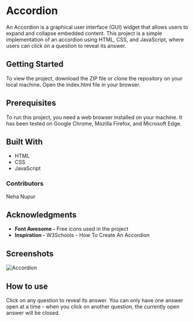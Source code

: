 # Accordion

An Accordion is a graphical user interface (GUI) widget that allows users to expand and collapse embedded content. This project is a simple implementation of an accordion using HTML, CSS, and JavaScript, where users can click on a question to reveal its answer.

## Getting Started

To view the project, download the ZIP file or clone the repository on your local machine. Open the index.html file in your browser.

## Prerequisites

To run this project, you need a web browser installed on your machine. It has been tested on Google Chrome, Mozilla Firefox, and Microsoft Edge.

## Built With
<ul>
  <li>HTML</li>
  <li>CSS</li>
  <li>JavaScript</li>
</ul>

### Contributors
  Neha Nupur
  
 ## Acknowledgments
  <ul>
    <li><strong>Font Awesome - </strong>Free icons used in the project</li>
  <li><strong>Inspiration - </strong>W3Schools - How To Create An Accordion</li>
</ul>

## Screenshots
 ![Accordion](https://github.com/neha-nupur/Accordion/assets/110279038/d685e723-8c7f-4cab-acf6-3af817c7ae68)

## How to use
  Click on any question to reveal its answer. You can only have one answer open at a time - when you click on another question, the currently open answer will be closed.
   
